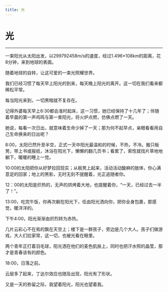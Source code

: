 ```yaml
---
title: 光
---
```

# 光
---
一束阳光从太阳出发，以299792458m/s的速度，经过1.496×108km的距离，花8分钟，来到地球的表面。
<!--more-->
随着地球的自转，让这可爱的一束光照耀世界。

我们已经习惯了每天早上阳光的到来，每天晚上阳光的离开。这一切在我们看来都稀松平常。

每当阳光来到，一切黑暗就不复存在。

记得外婆每天早上6:30都会准时起床，这一习惯，她已经保持了十几年了；伴随着早晨的第一声鸡鸣与第一束阳光，将火炉点燃，仿佛点燃了一天。

她说，每看一次日出，就意味着生命少掉了一天；那为何不起早点，亲眼看看用自己生命换来的日出呢？

8:00，太阳已然升至半空，正式一天中阳光最温和的时候，不热，不冷。搬只板凳，带上书或报纸，沐浴在阳光下，懒懒的翻几页书；看累了，索性就找片草地地躺下，暖暖的睡上一觉。

10:00的太阳把你从好梦拉回现实；从板凳上起来，活动活动酸麻的肢体，你心满意足的回家；地上的黑影，无时无刻不提醒着，光正追随者你。

12：00的太阳是炽热的，无声的烘烤着大地，也提醒着你，“一天，已经过去一半了！”。

13:00，吃完午饭，你再次躺在阳光下，任由阳光洒向你，把你全身包裹，那感觉，暖洋洋的。

下午4:00，阳光渐渐由炽烈转为赤热。

几片云彩心不在焉的飘在天空上；楼下是一群孩子，旁边是几个大人。孩子们做游戏，大人们拉家常，这一切，也被光看在眼里。

两个青年正打着羽毛球，阳光洒在他们的麦色肌肤上，同时也把汗水照的晶莹，那才是青春该有的颜色。

18:00，日落之前。

云层多了起来，丁达尔效应也随及出现，阳光有了形状。

又是一天的弥留之际，我望着阳光，阳光也望着我。
